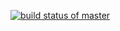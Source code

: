 [![build status of master](https://travis-ci.org/RuchaCB/GithubApi567.svg?branch=master)](https://travis-ci.org/RuchaCB/GithubApi567)

